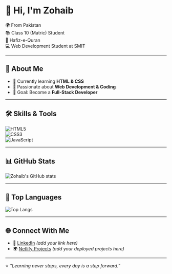 # 👋 Hi, I'm Zohaib  

🌍 From Pakistan  
📚 Class 10 (Matric) Student  
🕌 Hafiz-e-Quran  
💻 Web Development Student at SMIT  

---

## 🚀 About Me  
- 🌟 Currently learning **HTML & CSS**  
- 📖 Passionate about **Web Development & Coding**  
- 🎯 Goal: Become a **Full-Stack Developer**  

---

## 🛠️ Skills & Tools  
![HTML5](https://img.shields.io/badge/HTML5-E34F26?style=for-the-badge&logo=html5&logoColor=white)  
![CSS3](https://img.shields.io/badge/CSS3-1572B6?style=for-the-badge&logo=css3&logoColor=white)  
![JavaScript](https://img.shields.io/badge/JavaScript-F7DF1E?style=for-the-badge&logo=javascript&logoColor=black)  

---

## 📊 GitHub Stats  
![Zohaib's GitHub stats](https://github-readme-stats.vercel.app/api?username=Zohaib&show_icons=true&theme=tokyonight)  

---

## 🌟 Top Languages  
![Top Langs](https://github-readme-stats.vercel.app/api/top-langs/?username=Zohaib&layout=compact&theme=tokyonight)  

---

## 🌐 Connect With Me  
- 💼 [LinkedIn](#) *(add your link here)*  
- 🌍 [Netlify Projects](#) *(add your deployed projects here)*  

---

⭐️ *“Learning never stops, every day is a step forward.”*
